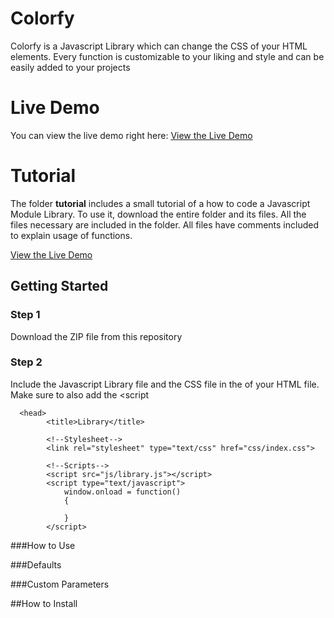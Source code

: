 # Colorfy
Colorfy is a Javascript Library which can change the CSS of your HTML 
elements. Every function is customizable to your liking and style and 
can be easily added to your projects

# Live Demo
You can view the live demo right here: [View the Live Demo](https://i300323.hera.fhict.nl/library/index.html)

# Tutorial
The folder <b>tutorial</b> includes a small tutorial of a how to code a Javascript Module Library. To use it, download 
the entire folder and its files. All the files necessary are included in the folder. All files have
comments included to explain usage of functions.

[View the Live Demo](https://i300323.hera.fhict.nl/library/tutorial/)


## Getting Started

### Step 1
Download the ZIP file from this repository

### Step 2

Include the Javascript Library file and the CSS file in the <head> of your HTML file. Make sure to
also add the <script
```
  <head>
		<title>Library</title>
		
		<!--Stylesheet-->
		<link rel="stylesheet" type="text/css" href="css/index.css">

		<!--Scripts-->
		<script src="js/library.js"></script>
		<script type="text/javascript">
			window.onload = function()
			{

			}
		</script>
```



###How to Use


###Defaults


###Custom Parameters


##How to Install
